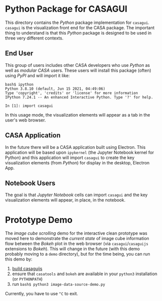 # Python Package for CASAGUI

This directory contains the _Python_ package implementation for `casagui`.
`casagui` is the visualization front end for the CASA package. The important
thing to understand is that this _Python_ package is designed to be used
in three very different contexts.

## End User

This group of users includes other CASA developers who use _Python_ as well
as _modular CASA_ users. These users will install this package
(often) using _PyPI_ and will import it like:
```
bash$ ipython
Python 3.8.10 (default, Jun 15 2021, 04:49:06) 
Type 'copyright', 'credits' or 'license' for more information
IPython 7.24.1 -- An enhanced Interactive Python. Type '?' for help.

In [1]: import casagui
```
In this usage mode, the visualization elements will appear as a tab in
the user's web browser.

## CASA Application

In the future there will be a CASA application built using Electron. This
application will be based upon `ipykernel` (the Jupyter Notebook kernel
for Python) and this application will import `casagui` to create the
key visualization elements (from _Python_) for display in the desktop,
Electron App.

## Notebook Users

The goal is that _Jupyter Notebook_ cells can import `casagui` and the
key visualization elements will appear, in place, in the notebook.

# Prototype Demo

The _image cube scrolling_ demo for the interactive clean prototype was moved
here to demonstrate the *current state* of image cube information flow
between the _Bokeh_ plot in the web browser (via `casagui`/`casaguijs`
extensions to _Bokeh_). This will change in the future (with this demo
probably moving to a `demo` directory), but for the time being, you
can run this demo by:

1. [build casaguijs](casaguijs/readme.md)
2. ensure that `casatools` and `bokeh` are available in your `python3` installation (or `PYTHONPATH`)
3. run `bash$ python3 image-data-source-demo.py`

Currently, you have to use `^C` to exit.

